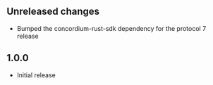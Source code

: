 ## Unreleased changes

- Bumped the concordium-rust-sdk dependency for the protocol 7 release

## 1.0.0

- Initial release
